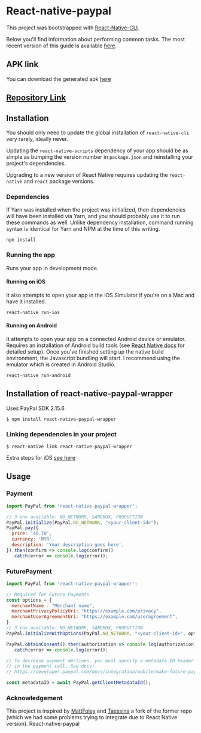 # React-native-paypal

This project was bootstrapped with [React-Native-CLI](https://github.com/facebook/react-native/tree/master/react-native-cli).

Below you'll find information about performing common tasks. The most recent version of this guide is available [here](https://facebook.github.io/react-native/docs/getting-started.html).

## APK link
You can download the generated apk [here](https://github.com/smohamedjavid/react-native-paypal/releases)


## [Repository Link](https://github.com/smohamedjavid/react-native-paypal)

## Installation

You should only need to update the global installation of `react-native-cli` very rarely, ideally never.

Updating the `react-native-scripts` dependency of your app should be as simple as bumping the version number in `package.json` and reinstalling your project's dependencies.

Upgrading to a new version of React Native requires updating the `react-native` and `react` package versions.

### Dependencies

If Yarn was installed when the project was initialized, then dependencies will have been installed via Yarn, and you should probably use it to run these commands as well. Unlike dependency installation, command running syntax is identical for Yarn and NPM at the time of this writing.

```
npm install
```

### Running the app

Runs your app in development mode.

#### Running on iOS

It also attempts to open your app in the iOS Simulator if you're on a Mac and have it installed.

```
react-native run-ios
```

#### Running on Android

It attempts to open your app on a connected Android device or emulator. Requires an installation of Android build tools (see [React Native docs](https://facebook.github.io/react-native/docs/getting-started.html) for detailed setup). Once you've finished setting up the native build environment, the Javascript bundling will start. I recommend using the emulator which is created in Android Studio.  

```
react-native run-android
```

## Installation of react-native-paypal-wrapper

Uses PayPal SDK 2.15.6

```
$ npm install react-native-paypal-wrapper
```

### Linking dependencies in your project

```
$ react-native link react-native-paypal-wrapper
```

Extra steps for iOS [see here](https://github.com/paypal/PayPal-ios-SDK#with-or-without-cocoapods)

## Usage

### Payment
```javascript
import PayPal from 'react-native-paypal-wrapper';

// 3 env available: NO_NETWORK, SANDBOX, PRODUCTION
PayPal.initialize(PayPal.NO_NETWORK, "<your-client-id>");
PayPal.pay({
  price: '40.70',
  currency: 'MYR',
  description: 'Your description goes here',
}).then(confirm => console.log(confirm))
  .catch(error => console.log(error));
```

### FuturePayment

```javascript
import PayPal from 'react-native-paypal-wrapper';

// Required for Future Payments
const options = {
  merchantName : "Merchant name",
  merchantPrivacyPolicyUri: "https://example.com/privacy",
  merchantUserAgreementUri: "https://example.com/useragreement",
}
// 3 env available: NO_NETWORK, SANDBOX, PRODUCTION
PayPal.initializeWithOptions(PayPal.NO_NETWORK, "<your-client-id>", options);

PayPal.obtainConsent().then(authorization => console.log(authorization))
  .catch(error => console.log(error));

// To decrease payment declines, you must specify a metadata ID header (PayPal-Client-Metadata-Id)
// in the payment call. See docs:
// https://developer.paypal.com/docs/integration/mobile/make-future-payment/#required-best-practices-for-future-payments

const metadataID = await PayPal.getClientMetadataId();

```

### Acknowledgement

This project is inspired by [MattFoley](https://github.com/MattFoley/react-native-paypal) and [Taessina](https://github.com/taessina/react-native-paypal-wrapper) a fork of the former repo (which we had some problems trying to integrate due to React Native version).
React-native-paypal
